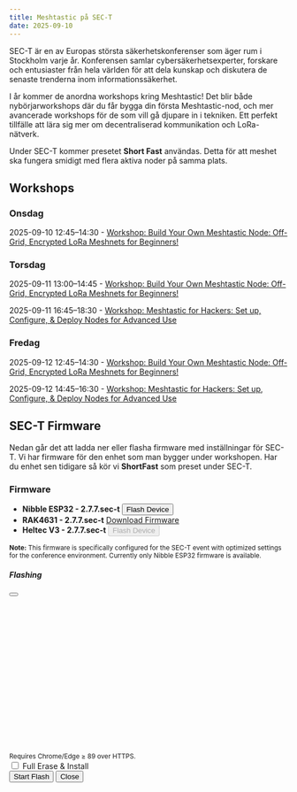 ```yaml
---
title: Meshtastic på SEC-T
date: 2025-09-10
---
```

SEC-T är en av Europas största säkerhetskonferenser som äger rum i Stockholm varje år. Konferensen samlar cybersäkerhetsexperter, forskare och entusiaster från hela världen för att dela kunskap och diskutera de senaste trenderna inom informationssäkerhet.

I år kommer de anordna workshops kring Meshtastic! Det blir både nybörjarworkshops där du får bygga din första Meshtastic-nod, och mer avancerade workshops för de som vill gå djupare in i tekniken. Ett perfekt tillfälle att lära sig mer om decentraliserad kommunikation och LoRa-nätverk.

Under SEC-T kommer presetet __Short Fast__ användas. Detta för att meshet ska fungera smidigt med flera aktiva noder på samma plats.

## Workshops
### Onsdag 

2025-09-10 12:45–14:30 - [Workshop: Build Your Own Meshtastic Node: Off-Grid, Encrypted LoRa Meshnets for Beginners!](https://event.sec-t.org/sec-t-2025/talk/J998RJ/)

### Torsdag
2025-09-11 13:00–14:45 - [Workshop: Build Your Own Meshtastic Node: Off-Grid, Encrypted LoRa Meshnets for Beginners!](https://event.sec-t.org/sec-t-2025/talk/L98W77/)


2025-09-11 16:45–18:30 - [Workshop: Meshtastic for Hackers: Set up, Configure, & Deploy Nodes for Advanced Use](https://event.sec-t.org/sec-t-2025/talk/CJZCLL/)

### Fredag
2025-09-12 12:45–14:30 - [Workshop: Build Your Own Meshtastic Node: Off-Grid, Encrypted LoRa Meshnets for Beginners!](https://event.sec-t.org/sec-t-2025/talk/DFCKUX/)

2025-09-12 14:45–16:30 - [Workshop: Meshtastic for Hackers: Set up, Configure, & Deploy Nodes for Advanced Use](https://event.sec-t.org/sec-t-2025/talk/Z7HXLK/)


## SEC-T Firmware
Nedan går det att ladda ner eller flasha firmware med inställningar för SEC-T. Vi har firmware för den enhet som man bygger under workshopen. Har du enhet sen tidigare så kör vi __ShortFast__ som preset under SEC-T.

### Firmware

<ul class="list-group">
  <li class="list-group-item d-flex justify-content-between align-items-center">
    <span><strong>Nibble ESP32 - 2.7.7.sec-t</strong></span>
    <span>
      <button class="btn btn-sm btn-outline-primary open-modal-btn"
              data-board="nibble-esp32" data-version="2.7.7.sec-t">Flash Device
      </button>
    </span>
  </li>
  <li class="list-group-item d-flex justify-content-between align-items-center">
    <span><strong>RAK4631 - 2.7.7.sec-t</strong></span>
    <span>
      <a class="btn btn-sm btn-outline-secondary me-2 disabled"
         href="#" aria-disabled="true">Download Firmware</a>
    </span>
  </li>
  <li class="list-group-item d-flex justify-content-between align-items-center">
    <span><strong>Heltec V3 - 2.7.7.sec-t</strong></span>
    <span>
      <button class="btn btn-sm btn-outline-primary disabled" disabled
              data-board="heltec-v3" data-version="2.7.7.sec-t">Flash Device
      </button>
    </span>
  </li>
</ul>

<div class="mt-3">
  <small class="text-muted">
    <strong>Note:</strong> This firmware is specifically configured for the SEC-T event with optimized settings for the conference environment. Currently only Nibble ESP32 firmware is available.
  </small>
</div>


<!-- Flash‑log modal -->
<div class="modal fade" id="flashModal" tabindex="-1" aria-labelledby="flashModalLabel" aria-hidden="true">
  <div class="modal-dialog modal-lg modal-dialog-scrollable">
    <div class="modal-content">
      <div class="modal-header">
        <h5 class="modal-title" id="flashModalLabel">Flashing</h5>
        <button type="button" class="btn-close" data-bs-dismiss="modal" aria-label="Close"></button>
      </div>
      <div class="modal-body">
        <pre id="espLog" class="bg-dark text-light p-2 rounded overflow-auto" style="height:16rem;font-size:.85rem"></pre>
        <small class="text-muted">Requires Chrome/Edge ≥ 89 over HTTPS.</small>
      </div>
      <div class="modal-footer d-flex align-items-center w-100">
        <div class="form-check form-switch mb-0">
          <input class="form-check-input" type="checkbox" id="eraseSwitch">
          <label class="form-check-label" for="eraseSwitch">
            Full Erase & Install
          </label>
        </div>
        <div class="ms-auto d-flex gap-2">
          <button id="startFlashBtn" class="btn btn-primary">
            Start Flash
          </button>
          <button type="button" class="btn btn-secondary" data-bs-dismiss="modal">
            Close
          </button>
        </div>
      </div>
    </div>
  </div>
</div>


<script src="/js/esp-flasher.js"></script>
<script>
// Custom modal logic for SEC-T firmware flasher
let selectedBoard = {};
let selectedVersion = '';

// Hardcoded board configuration for SEC-T
const sectBoard = {
  "hwModelSlug": "nibble-esp32",
  "architecture": "esp32",
  "displayName": "Nibble ESP32 (SEC-T Workshop Device)",
  "partitionScheme": "4MB"
};

// Modal logic
document.addEventListener('click', ev => {
  if (!ev.target.matches('.open-modal-btn')) return;
  
  const modalEl = document.getElementById('flashModal');
  const flashModal = new bootstrap.Modal(modalEl);
  const titleEl = document.getElementById('flashModalLabel');
  const eraseChk = document.getElementById('eraseSwitch');
  const logBox = document.getElementById('espLog');

  selectedVersion = ev.target.dataset.version;
  selectedBoard = sectBoard;

  titleEl.textContent = `Flash – ${selectedBoard.displayName} ${selectedVersion}`;
  eraseChk.checked = false;
  logBox.textContent = '';

  flashModal.show();
});

// Start Flash Button
document.addEventListener('DOMContentLoaded', function() {
  const startBtn = document.getElementById('startFlashBtn');
  if (startBtn) {
    startBtn.addEventListener('click', async () => {
      const fullEraseInstall = document.getElementById('eraseSwitch').checked;

      startBtn.disabled = true;
      await flashFirmware(selectedBoard, selectedVersion, fullEraseInstall);
      startBtn.disabled = false;
    });
  }
});
</script>